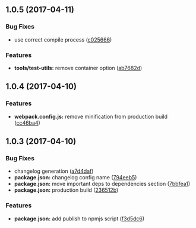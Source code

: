 <a name="1.0.5"></a>
## 1.0.5 (2017-04-11)


### Bug Fixes

* use correct compile process ([c025666](https://github.com/alfa-laboratory/cn-decorator/commit/c025666))


### Features

* **tools/test-utils:** remove container option ([ab7682d](https://github.com/alfa-laboratory/cn-decorator/commit/ab7682d))



<a name="1.0.4"></a>
## 1.0.4 (2017-04-10)


### Features

* **webpack.config.js:** remove minification from production build ([cc46ba4](https://github.com/alfa-laboratory/cn-decorator/commit/cc46ba4))



<a name="1.0.3"></a>
## 1.0.3 (2017-04-10)


### Bug Fixes

* changelog generation ([a7d4daf](https://github.com/alfa-laboratory/cn-decorator/commit/a7d4daf))
* **package.json:** changelog config name ([794eeb5](https://github.com/alfa-laboratory/cn-decorator/commit/794eeb5))
* **package.json:** move important deps to dependencies section ([7bbfea1](https://github.com/alfa-laboratory/cn-decorator/commit/7bbfea1))
* **package.json:** production build ([236512b](https://github.com/alfa-laboratory/cn-decorator/commit/236512b))


### Features

* **package.json:** add publish to npmjs script ([f3d5dc6](https://github.com/alfa-laboratory/cn-decorator/commit/f3d5dc6))



